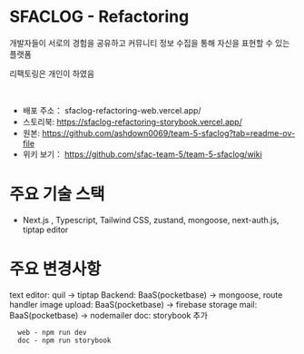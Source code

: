 # SFACLOG - Refactoring

개발자들이 서로의 경험을 공유하고 커뮤니티 정보 수집을 통해 자신을 표현할 수 있는 플랫폼

리팩토링은 개인이 하였음

<br />

- 배포 주소： sfaclog-refactoring-web.vercel.app/  
- 스토리북: https://sfaclog-refactoring-storybook.vercel.app/
- 원본: https://github.com/ashdown0069/team-5-sfaclog?tab=readme-ov-file
- 위키 보기： https://github.com/sfac-team-5/team-5-sfaclog/wiki

# 주요 기술 스택

- Next.js , Typescript, Tailwind CSS, zustand, mongoose, next-auth.js, tiptap editor

# 주요 변경사항

text editor: quil -> tiptap
Backend: BaaS(pocketbase) -> mongoose, route handler
image upload: BaaS(pocketbase) -> firebase storage
mail: BaaS(pocketbase) -> nodemailer
doc: storybook 추가

```
  web - npm run dev
  doc - npm run storybook
```
